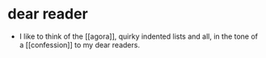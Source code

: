 # dear reader

- I like to think of the [[agora]], quirky indented lists and all, in the tone of a [[confession]] to my dear readers.

